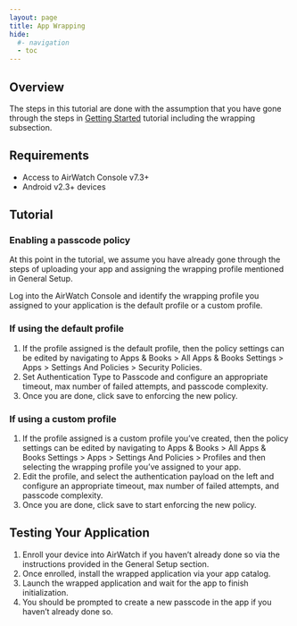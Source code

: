```yaml
---
layout: page
title: App Wrapping
hide:
  #- navigation
  - toc
---
```


## Overview

The steps in this tutorial are done with the assumption that you have gone through the steps in [Getting Started](../getting-started.md) tutorial including the wrapping subsection.

## Requirements

- Access to AirWatch Console v7.3+
- Android v2.3+ devices

## Tutorial

### Enabling a passcode policy

At this point in the tutorial, we assume you have already gone through the steps of uploading your app and assigning the wrapping profile mentioned in General Setup.

Log into the AirWatch Console and identify the wrapping profile you assigned to your application is the default profile or a custom profile.

### If using the default profile

1. If the profile assigned is the default profile, then the policy settings can be edited by navigating to Apps & Books > All Apps & Books Settings > Apps > Settings And Policies > Security Policies.
2. Set Authentication Type to Passcode and configure an appropriate timeout, max number of failed attempts, and passcode complexity.
3. Once you are done, click save to enforcing the new policy.

### If using a custom profile

1. If the profile assigned is a custom profile you’ve created, then the policy settings can be edited by navigating to Apps & Books > All Apps & Books Settings > Apps > Settings And Policies > Profiles and then selecting the wrapping profile you’ve assigned to your app.
2. Edit the profile, and select the authentication payload on the left and configure an appropriate timeout, max number of failed attempts, and passcode complexity.
3. Once you are done, click save to start enforcing the new policy.

## Testing Your Application

1. Enroll your device into AirWatch if you haven’t already done so via the instructions provided in the General Setup section.
2. Once enrolled, install the wrapped application via your app catalog.
3. Launch the wrapped application and wait for the app to finish initialization.
4. You should be prompted to create a new passcode in the app if you haven’t already done so.

